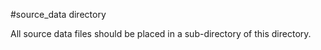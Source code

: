 #source\_data directory

All source data files should be placed in a sub-directory of this directory.
